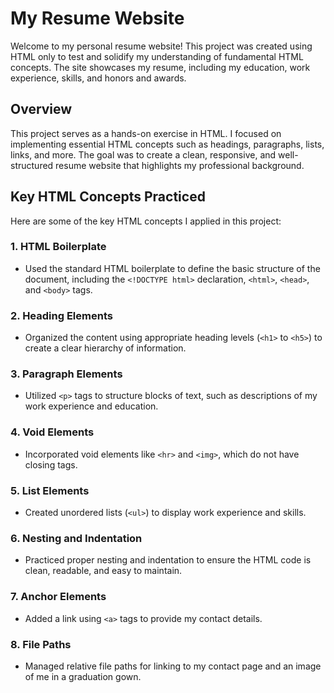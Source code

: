 # My Resume Website

Welcome to my personal resume website! This project was created using HTML only to test and solidify my understanding of fundamental HTML concepts. The site showcases my resume, including my education, work experience, skills, and honors and awards.

## Overview
This project serves as a hands-on exercise in HTML. I focused on implementing essential HTML concepts such as headings, paragraphs, lists, links, and more. The goal was to create a clean, responsive, and well-structured resume website that highlights my professional background.

## Key HTML Concepts Practiced
Here are some of the key HTML concepts I applied in this project:

### 1. **HTML Boilerplate**
   - Used the standard HTML boilerplate to define the basic structure of the document, including the `<!DOCTYPE html>` declaration, `<html>`, `<head>`, and `<body>` tags.

### 2. **Heading Elements**
   - Organized the content using appropriate heading levels (`<h1>` to `<h5>`) to create a clear hierarchy of information.

### 3. **Paragraph Elements**
   - Utilized `<p>` tags to structure blocks of text, such as descriptions of my work experience and education.

### 4. **Void Elements**
   - Incorporated void elements like `<hr>` and `<img>`, which do not have closing tags.

### 5. **List Elements**
   - Created unordered lists (`<ul>`) to display work experience and skills.

### 6. **Nesting and Indentation**
   - Practiced proper nesting and indentation to ensure the HTML code is clean, readable, and easy to maintain.

### 7. **Anchor Elements**
   - Added a link using `<a>` tags to provide my contact details.

### 8. **File Paths**
   - Managed relative file paths for linking to my contact page and an image of me in a graduation gown.
